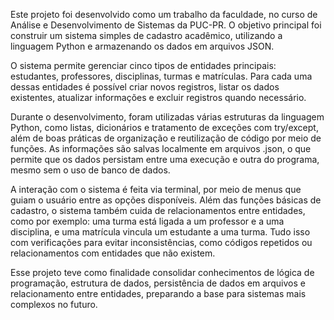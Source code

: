 Este projeto foi desenvolvido como um trabalho da faculdade, no curso de Análise e Desenvolvimento de Sistemas da PUC-PR. O objetivo principal foi construir um sistema simples de cadastro acadêmico, utilizando a linguagem Python e armazenando os dados em arquivos JSON.

O sistema permite gerenciar cinco tipos de entidades principais: estudantes, professores, disciplinas, turmas e matrículas. Para cada uma dessas entidades é possível criar novos registros, listar os dados existentes, atualizar informações e excluir registros quando necessário.

Durante o desenvolvimento, foram utilizadas várias estruturas da linguagem Python, como listas, dicionários e tratamento de exceções com try/except, além de boas práticas de organização e reutilização de código por meio de funções. As informações são salvas localmente em arquivos .json, o que permite que os dados persistam entre uma execução e outra do programa, mesmo sem o uso de banco de dados.

A interação com o sistema é feita via terminal, por meio de menus que guiam o usuário entre as opções disponíveis. Além das funções básicas de cadastro, o sistema também cuida de relacionamentos entre entidades, como por exemplo: uma turma está ligada a um professor e a uma disciplina, e uma matrícula vincula um estudante a uma turma. Tudo isso com verificações para evitar inconsistências, como códigos repetidos ou relacionamentos com entidades que não existem.

Esse projeto teve como finalidade consolidar conhecimentos de lógica de programação, estrutura de dados, persistência de dados em arquivos e relacionamento entre entidades, preparando a base para sistemas mais complexos no futuro.
